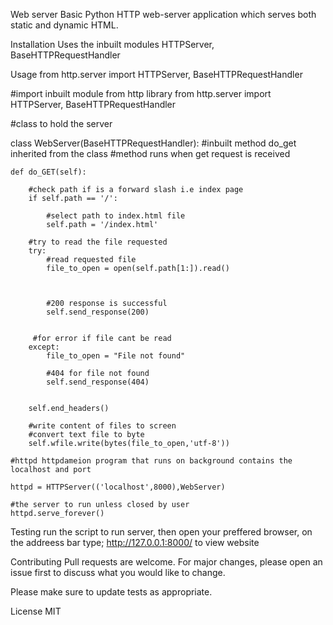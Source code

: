 Web server
Basic Python HTTP web-server application which serves both static and dynamic HTML.

Installation
Uses the inbuilt modules HTTPServer, BaseHTTPRequestHandler

Usage
from http.server import  HTTPServer, BaseHTTPRequestHandler

#import inbuilt module from http library
from http.server import  HTTPServer, BaseHTTPRequestHandler

#class to hold the server

class WebServer(BaseHTTPRequestHandler):
    #inbuilt method do_get inherited from the class
    #method runs when get request is received

    def do_GET(self):

        #check path if is a forward slash i.e index page
        if self.path == '/':

            #select path to index.html file
            self.path = '/index.html'

        #try to read the file requested    
        try:
            #read requested file
            file_to_open = open(self.path[1:]).read()



            #200 response is successful
            self.send_response(200)


         #for error if file cant be read   
        except:
            file_to_open = "File not found"

            #404 for file not found
            self.send_response(404)


        self.end_headers()

        #write content of files to screen
        #convert text file to byte
        self.wfile.write(bytes(file_to_open,'utf-8'))

    #httpd httpdameion program that runs on background contains the localhost and port

    httpd = HTTPServer(('localhost',8000),WebServer)

    #the server to run unless closed by user
    httpd.serve_forever()


Testing
run the script to run server, then open your preffered browser, on the addreess bar type;
http://127.0.0.1:8000/ to view website
  
Contributing
Pull requests are welcome. For major changes, please open an issue first to discuss what you would like to change.

Please make sure to update tests as appropriate.

License
MIT
